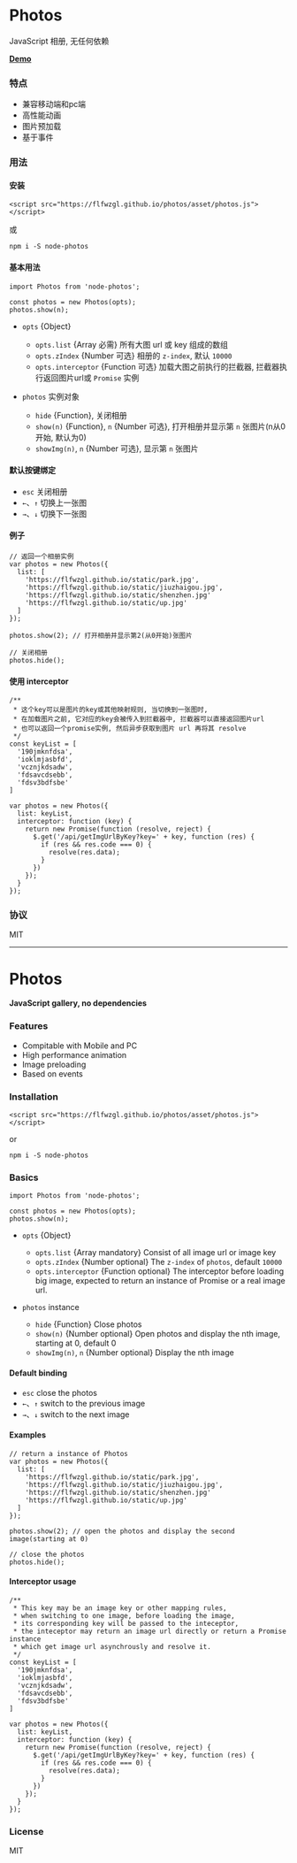 # Photos
JavaScript 相册, 无任何依赖

**[Demo](https://demo.fanlinfeng.com/photos--%E7%9B%B8%E5%86%8C/)**

### 特点
* 兼容移动端和pc端
* 高性能动画
* 图片预加载
* 基于事件


### 用法


#### 安装

```
<script src="https://flfwzgl.github.io/photos/asset/photos.js"></script>
```
或
```
npm i -S node-photos
```

#### 基本用法

```
import Photos from 'node-photos';

const photos = new Photos(opts);
photos.show(n);
```

* `opts` {Object}
  * `opts.list` {Array 必需} 所有大图 url 或 key 组成的数组
  * `opts.zIndex` {Number 可选} 相册的 `z-index`, 默认 `10000`
  * `opts.interceptor` {Function 可选} 加载大图之前执行的拦截器, 拦截器执行返回图片url或 `Promise` 实例


* `photos` 实例对象
  * `hide` {Function}, 关闭相册
  * `show(n)` {Function}, `n` {Number 可选}, 打开相册并显示第 `n` 张图片(n从0开始, 默认为0)
  * `showImg(n)`, `n` {Number 可选}, 显示第 `n` 张图片


#### 默认按键绑定
* `esc` 关闭相册
* `←`、`↑` 切换上一张图
* `→`、`↓` 切换下一张图


#### 例子
```
// 返回一个相册实例
var photos = new Photos({
  list: [
    'https://flfwzgl.github.io/static/park.jpg',
    'https://flfwzgl.github.io/static/jiuzhaigou.jpg',
    'https://flfwzgl.github.io/static/shenzhen.jpg'
    'https://flfwzgl.github.io/static/up.jpg'
  ]
});

photos.show(2); // 打开相册并显示第2(从0开始)张图片

// 关闭相册
photos.hide();
```


#### 使用 interceptor
```
/**
 * 这个key可以是图片的key或其他映射规则, 当切换到一张图时,
 * 在加载图片之前, 它对应的key会被传入到拦截器中, 拦截器可以直接返回图片url
 * 也可以返回一个promise实例, 然后异步获取到图片 url 再将其 resolve 
 */
const keyList = [
  '190jmknfdsa',
  'ioklmjasbfd',
  'vcznjkdsadw',
  'fdsavcdsebb',
  'fdsv3bdfsbe'
]

var photos = new Photos({
  list: keyList,
  interceptor: function (key) {
    return new Promise(function (resolve, reject) {
      $.get('/api/getImgUrlByKey?key=' + key, function (res) {
        if (res && res.code === 0) {
          resolve(res.data);
        }
      })
    });
  }
});
```


### 协议
MIT



---

# Photos

**JavaScript gallery, no dependencies**


### Features

* Compitable with Mobile and PC
* High performance animation
* Image preloading
* Based on events

### Installation

```
<script src="https://flfwzgl.github.io/photos/asset/photos.js"></script>
```
or
```
npm i -S node-photos
```
### Basics
```
import Photos from 'node-photos';

const photos = new Photos(opts);
photos.show(n);
```

* `opts` {Object}
  * `opts.list` {Array mandatory} Consist of all image url or image key
  * `opts.zIndex` {Number optional}  The `z-index` of `photos`, default `10000`
  * `opts.interceptor` {Function optional}  The interceptor before loading big image, expected to return an instance of Promise or a real image url.


* `photos` instance
  * `hide` {Function} Close photos
  * `show(n)` {Number optional} Open photos and display the nth image, starting at 0, default 0
  * `showImg(n)`, `n` {Number optional} Display the nth image


#### Default binding
* `esc` close the photos
* `←`、`↑` switch to the previous image
* `→`、`↓` switch to the next image


#### Examples
```
// return a instance of Photos
var photos = new Photos({
  list: [
    'https://flfwzgl.github.io/static/park.jpg',
    'https://flfwzgl.github.io/static/jiuzhaigou.jpg',
    'https://flfwzgl.github.io/static/shenzhen.jpg'
    'https://flfwzgl.github.io/static/up.jpg'
  ]
});

photos.show(2); // open the photos and display the second image(starting at 0)

// close the photos
photos.hide();
```


#### Interceptor usage
```
/**
 * This key may be an image key or other mapping rules,
 * when switching to one image, before loading the image,
 * its corresponding key will be passed to the inteceptor,
 * the inteceptor may return an image url directly or return a Promise instance
 * which get image url asynchrously and resolve it.
 */
const keyList = [
  '190jmknfdsa',
  'ioklmjasbfd',
  'vcznjkdsadw',
  'fdsavcdsebb',
  'fdsv3bdfsbe'
]

var photos = new Photos({
  list: keyList,
  interceptor: function (key) {
    return new Promise(function (resolve, reject) {
      $.get('/api/getImgUrlByKey?key=' + key, function (res) {
        if (res && res.code === 0) {
          resolve(res.data);
        }
      })
    });
  }
});
```

### License
MIT








